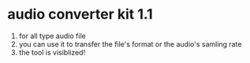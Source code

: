 # audio converter kit 1.1
1. for all type audio file 
2. you can use it to transfer the file's format or the audio's samling rate
3. the tool is visiblized!
